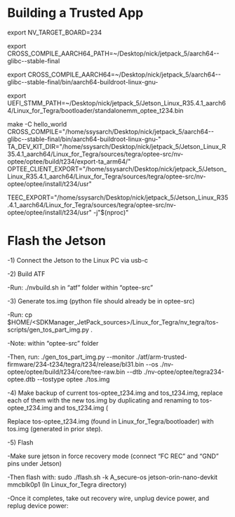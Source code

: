 # Building a Trusted App
export NV_TARGET_BOARD=234

export CROSS_COMPILE_AARCH64_PATH=~/Desktop/nick/jetpack_5/aarch64--glibc--stable-final

export CROSS_COMPILE_AARCH64=~/Desktop/nick/jetpack_5/aarch64--glibc--stable-final/bin/aarch64-buildroot-linux-gnu-

export UEFI_STMM_PATH=~/Desktop/nick/jetpack_5/Jetson_Linux_R35.4.1_aarch64/Linux_for_Tegra/bootloader/standalonemm_optee_t234.bin 

make -C hello_world CROSS_COMPILE="/home/ssysarch/Desktop/nick/jetpack_5/aarch64--glibc--stable-final/bin/aarch64-buildroot-linux-gnu-" TA_DEV_KIT_DIR="/home/ssysarch/Desktop/nick/jetpack_5/Jetson_Linux_R35.4.1_aarch64/Linux_for_Tegra/sources/tegra/optee-src/nv-optee/optee/build/t234/export-ta_arm64/" OPTEE_CLIENT_EXPORT="/home/ssysarch/Desktop/nick/jetpack_5/Jetson_Linux_R35.4.1_aarch64/Linux_for_Tegra/sources/tegra/optee-src/nv-optee/optee/install/t234/usr" 

TEEC_EXPORT="/home/ssysarch/Desktop/nick/jetpack_5/Jetson_Linux_R35.4.1_aarch64/Linux_for_Tegra/sources/tegra/optee-src/nv-optee/optee/install/t234/usr" -j"$(nproc)"

# Flash the Jetson
-1) Connect the Jetson to the Linux PC via usb-c

-2) Build ATF
 
-Run: ./nvbuild.sh in “atf” folder within “optee-src”
 
-3) Generate tos.img (python file should already be in optee-src)
 
-Run: cp $HOME/<SDKManager_JetPack_sources>/Linux_for_Tegra/nv_tegra/tos-scripts/gen_tos_part_img.py .
 
-Note: within “optee-src” folder
 
-Then, run: ./gen_tos_part_img.py --monitor ./atf/arm-trusted-firmware/234-t234/tegra/t234/release/bl31.bin --os ./nv-optee/optee/build/t234/core/tee-raw.bin --dtb ./nv-optee/optee/tegra234-optee.dtb --tostype optee ./tos.img
 
-4) Make backup of current tos-optee_t234.img and tos_t234.img, replace each of them with the new tos.img by duplicating and renaming to tos-optee_t234.img and tos_t234.img (

Replace tos-optee_t234.img (found in Linux_for_Tegra/bootloader) with tos.img (generated in prior step). 

-5) Flash

-Make sure jetson in force recovery mode (connect “FC REC” and “GND” pins under Jetson)


-Then flash with: sudo ./flash.sh -k A_secure-os jetson-orin-nano-devkit mmcblk0p1  (In Linux_for_Tegra directory)
 

 
-Once it completes, take out recovery wire, unplug device power, and replug device power:
